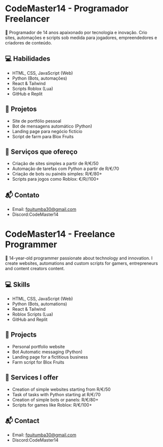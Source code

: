 # CodeMaster14 - Programador Freelancer

🚀 Programador de 14 anos apaixonado por tecnologia e inovação. Crio sites, automações e scripts sob medida para jogadores, empreendedores e criadores de conteúdo.

## 💻 Habilidades
- HTML, CSS, JavaScript (Web)
- Python (Bots, automações)
- React & Tailwind
- Scripts Roblox (Lua)
- GitHub e Replit

## 🧩 Projetos
- Site de portfólio pessoal
- Bot de mensagens automático (Python)
- Landing page para negócio fictício
- Script de farm para Blox Fruits

## 💼 Serviços que ofereço
- Criação de sites simples a partir de R$/€/$50
- Automação de tarefas com Python a partir de R$/€/$70
- Criação de bots ou painéis simples: R$/€/$80+
- Scripts para jogos como Roblox: €/R$/$/100+

## 📬 Contato
- Email: fquitumba30@gmail.com
- Discord:CodeMaster14

# CodeMaster14 - Freelance Programmer

🚀 14-year-old programmer passionate about technology and innovation. I create websites, automations and custom scripts for gamers, entrepreneurs and content creators content.

## 💻 Skills
- HTML, CSS, JavaScript (Web)
- Python (Bots, automations)
- React & Tailwind
- Roblox Scripts (Lua)
- GitHub and Replit

## 🧩 Projects
- Personal portfolio website
- Bot Automatic messaging (Python)
- Landing page for a fictitious business
- Farm script for Blox Fruits

## 💼 Services I offer
- Creation of simple websites starting from R$/€/$50
- Task of tasks with Python starting at R$/€/$70
- Creation of simple bots or panels: R$/€/$80+
- Scripts for games like Roblox: R$/€$/100+

## 📬 Contact
- Email: fquitumba30@gmail.com
- Discord:CodeMaster14
